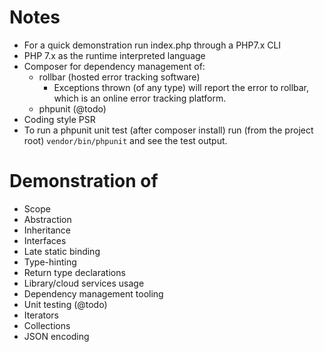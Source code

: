 Notes
===
* For a quick demonstration run index.php through a PHP7.x CLI
* PHP 7.x as the runtime interpreted language
* Composer for dependency management of:
    * rollbar (hosted error tracking software)
        * Exceptions thrown (of any type) will report the error to rollbar, which is an online error tracking platform.
    * phpunit (@todo)
* Coding style PSR
* To run a phpunit unit test (after composer install) run (from the project root) `vendor/bin/phpunit` and see the test output.

Demonstration of
===
* Scope
* Abstraction
* Inheritance
* Interfaces
* Late static binding
* Type-hinting
* Return type declarations
* Library/cloud services usage
* Dependency management tooling
* Unit testing (@todo)
* Iterators
* Collections
* JSON encoding